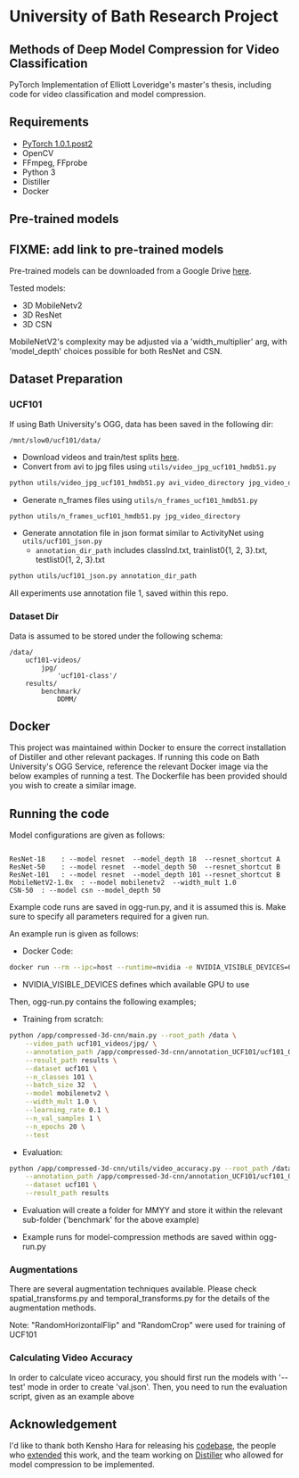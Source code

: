 # University of Bath Research Project

## Methods of Deep Model Compression for Video Classification

PyTorch Implementation of Elliott Loveridge's master's thesis, including code for video classification and model compression.

## Requirements

* [PyTorch 1.0.1.post2](http://pytorch.org/)
* OpenCV
* FFmpeg, FFprobe
* Python 3
* Distiller
* Docker

## Pre-trained models

## FIXME: add link to pre-trained models
Pre-trained models can be downloaded from a Google Drive [here](https://drive.google.com/drive/folders/1k93wkBQSZYpBSM1sTqwD3RzU9t7dahcr?usp=sharing).

Tested models:
 - 3D MobileNetv2
 - 3D ResNet
 - 3D CSN

 MobileNetV2's complexity may be adjusted via a 'width_multiplier' arg, with 'model_depth' choices possible for both ResNet and CSN.

## Dataset Preparation

### UCF101

If using Bath University's OGG, data has been saved in the following dir:
```misc
/mnt/slow0/ucf101/data/
```

* Download videos and train/test splits [here](http://crcv.ucf.edu/data/UCF101.php).
* Convert from avi to jpg files using ```utils/video_jpg_ucf101_hmdb51.py```

```bash
python utils/video_jpg_ucf101_hmdb51.py avi_video_directory jpg_video_directory
```

* Generate n_frames files using ```utils/n_frames_ucf101_hmdb51.py```

```bash
python utils/n_frames_ucf101_hmdb51.py jpg_video_directory
```

* Generate annotation file in json format similar to ActivityNet using ```utils/ucf101_json.py```
  * ```annotation_dir_path``` includes classInd.txt, trainlist0{1, 2, 3}.txt, testlist0{1, 2, 3}.txt

```bash
python utils/ucf101_json.py annotation_dir_path
```

All experiments use annotation file 1, saved within this repo.

### Dataset Dir

Data is assumed to be stored under the following schema:
```misc
/data/
    ucf101-videos/
        jpg/
            'ucf101-class'/
    results/
        benchmark/
            DDMM/
```

## Docker

This project was maintained within Docker to ensure the correct installation of Distiller and other relevant packages. If running this code on Bath University's OGG Service, reference the relevant Docker image via the below examples of running a test. The Dockerfile has been provided should you wish to create a similar image.

## Running the code

Model configurations are given as follows:

```misc

ResNet-18	 : --model resnet  --model_depth 18  --resnet_shortcut A
ResNet-50	 : --model resnet  --model_depth 50  --resnet_shortcut B
ResNet-101	 : --model resnet  --model_depth 101 --resnet_shortcut B
MobileNetV2-1.0x  : --model mobilenetv2  --width_mult 1.0 
CSN-50  : --model csn --model_depth 50
```

Example code runs are saved in ogg-run.py, and it is assumed this is. Make sure to specify all parameters required for a given run.

An example run is given as follows:

- Docker Code:
```bash
docker run --rm --ipc=host --runtime=nvidia -e NVIDIA_VISIBLE_DEVICES=0 -v "$(pwd)":/app -v "/mnt/slow0/ucf101/data":/data elliottloveridge/distiller /app/ogg-run.sh
```

* NVIDIA_VISIBLE_DEVICES defines which available GPU to use

Then, ogg-run.py contains the following examples;

- Training from scratch:
```bash
python /app/compressed-3d-cnn/main.py --root_path /data \
    --video_path ucf101_videos/jpg/ \
    --annotation_path /app/compressed-3d-cnn/annotation_UCF101/ucf101_01.json \
    --result_path results \
    --dataset ucf101 \
    --n_classes 101 \
    --batch_size 32  \
    --model mobilenetv2 \
    --width_mult 1.0 \
    --learning_rate 0.1 \
    --n_val_samples 1 \
    --n_epochs 20 \
    --test
```

- Evaluation:
```bash
python /app/compressed-3d-cnn/utils/video_accuracy.py --root_path /data \
    --annotation_path /app/compressed-3d-cnn/annotation_UCF101/ucf101_01.json \
    --dataset ucf101 \
    --result_path results
```

* Evaluation will create a folder for MMYY and store it within the relevant sub-folder ('benchmark' for the above example)

* Example runs for model-compression methods are saved within ogg-run.py

### Augmentations

There are several augmentation techniques available. Please check spatial_transforms.py and temporal_transforms.py for the details of the augmentation methods.

Note: "RandomHorizontalFlip" and "RandomCrop" were used for training of UCF101

### Calculating Video Accuracy

In order to calculate viceo accuracy, you should first run the models with '--test' mode in order to create 'val.json'. Then, you need to run the evaluation script, given as an example above

## Acknowledgement
I'd like to thank both Kensho Hara for releasing his [codebase](https://github.com/kenshohara/3D-ResNets-PyTorch), the people who [extended](https://github.com/okankop/Efficient-3DCNNs) this work, and the team working on [Distiller](https://github.com/NervanaSystems/distiller) who allowed for model compression to be implemented.
